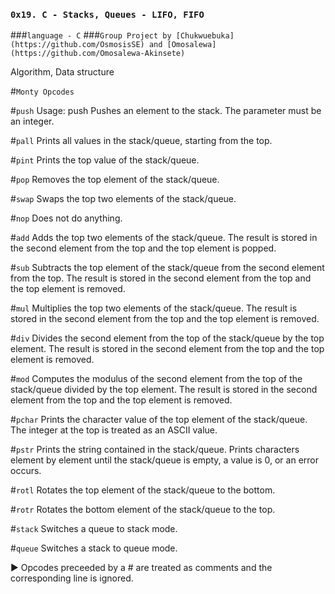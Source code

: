 ### `0x19. C - Stacks, Queues - LIFO, FIFO`
###`language - C`
###`Group Project by [Chukwuebuka](https://github.com/OsmosisSE) and [Omosalewa](https://github.com/Omosalewa-Akinsete)`

Algorithm, Data structure

#`Monty Opcodes`

#`push`
Usage: push <int>
Pushes an element to the stack.
The parameter <int> must be an integer.

#`pall`
Prints all values in the stack/queue, starting from the top.

#`pint`
Prints the top value of the stack/queue.

#`pop`
Removes the top element of the stack/queue.

#`swap`
Swaps the top two elements of the stack/queue.

#`nop`
Does not do anything.

#`add`
Adds the top two elements of the stack/queue.
The result is stored in the second element from the top and the top element is popped.

#`sub`
Subtracts the top element of the stack/queue from the second element from the top.
The result is stored in the second element from the top and the top element is removed.

#`mul`
Multiplies the top two elements of the stack/queue.
The result is stored in the second element from the top and the top element is removed.

#`div`
Divides the second element from the top of the stack/queue by the top element.
The result is stored in the second element from the top and the top element is removed.

#`mod`
Computes the modulus of the second element from the top of the stack/queue divided by the top element.
The result is stored in the second element from the top and the top element is removed.

#`pchar`
Prints the character value of the top element of the stack/queue.
The integer at the top is treated as an ASCII value.

#`pstr`
Prints the string contained in the stack/queue.
Prints characters element by element until the stack/queue is empty, a value is 0, or an error occurs.

#`rotl`
Rotates the top element of the stack/queue to the bottom.

#`rotr`
Rotates the bottom element of the stack/queue to the top.

#`stack`
Switches a queue to stack mode.

#`queue`
Switches a stack to queue mode.

▶️ Opcodes preceeded by a # are treated as comments and the corresponding line is ignored.
